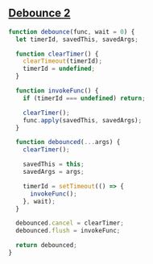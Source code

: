 ## [Debounce 2](https://www.greatfrontend.com/questions/javascript/debounce-ii)

<!-- notecardId: 1739475030934 -->

```js
function debounce(func, wait = 0) {
  let timerId, savedThis, savedArgs;

  function clearTimer() {
    clearTimeout(timerId);
    timerId = undefined;
  }

  function invokeFunc() {
    if (timerId === undefined) return;

    clearTimer();
    func.apply(savedThis, savedArgs);
  }

  function debounced(...args) {
    clearTimer();

    savedThis = this;
    savedArgs = args;

    timerId = setTimeout(() => {
      invokeFunc();
    }, wait);
  }

  debounced.cancel = clearTimer;
  debounced.flush = invokeFunc;

  return debounced;
}
```
